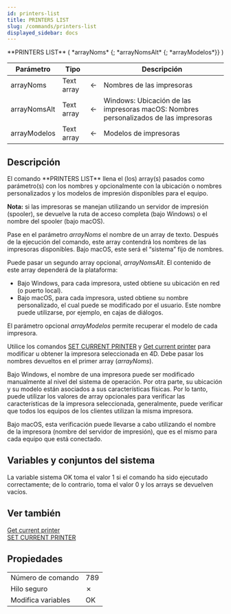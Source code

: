 ```yaml
---
id: printers-list
title: PRINTERS LIST
slug: /commands/printers-list
displayed_sidebar: docs
---
```


<!--REF #_command_.PRINTERS LIST.Syntax-->**PRINTERS LIST** ( *arrayNoms* {; *arrayNomsAlt* {; *arrayModelos*}} )<!-- END REF-->
<!--REF #_command_.PRINTERS LIST.Params-->
| Parámetro | Tipo |  | Descripción |
| --- | --- | --- | --- |
| arrayNoms | Text array | &#8592; | Nombres de las impresoras |
| arrayNomsAlt | Text array | &#8592; | Windows: Ubicación de las impresoras macOS: Nombres personalizados de las impresoras |
| arrayModelos | Text array | &#8592; | Modelos de impresoras |

<!-- END REF-->

## Descripción 

<!--REF #_command_.PRINTERS LIST.Summary-->El comando **PRINTERS LIST** llena el (los) array(s) pasados como parámetro(s) con los nombres y opcionalmente con la ubicación o nombres personalizados y los modelos de impresión disponibles para el equipo.<!-- END REF-->

**Nota:** si las impresoras se manejan utilizando un servidor de impresión (spooler), se devuelve la ruta de acceso completa (bajo Windows) o el nombre del spooler (bajo macOS).

Pase en el parámetro *arrayNoms* el nombre de un array de texto. Después de la ejecución del comando, este array contendrá los nombres de las impresoras disponibles. Bajo macOS, este será el “sistema” fijo de nombres.

Puede pasar un segundo array opcional, *arrayNomsAlt*. El contenido de este array dependerá de la plataforma:

* Bajo Windows, para cada impresora, usted obtiene su ubicación en red (o puerto local).
* Bajo macOS, para cada impresora, usted obtiene su nombre personalizado, el cual puede se modificado por el usuario. Este nombre puede utilizarse, por ejemplo, en cajas de diálogos.

El parámetro opcional *arrayModelos* permite recuperar el modelo de cada impresora.

Utilice los comandos [SET CURRENT PRINTER](set-current-printer.md) y [Get current printer](get-current-printer.md) para modificar u obtener la impresora seleccionada en 4D. Debe pasar los nombres devueltos en el primer array (*arrayNoms*).

Bajo Windows, el nombre de una impresora puede ser modificado manualmente al nivel del sistema de operación. Por otra parte, su ubicación y su modelo están asociados a sus características físicas. Por lo tanto, puede utilizar los valores de array opcionales para verificar las características de la impresora seleccionada, generalmente, puede verificar que todos los equipos de los clientes utilizan la misma impresora.

Bajo macOS, esta verificación puede llevarse a cabo utilizando el nombre de la impresora (nombre del servidor de impresión), que es el mismo para cada equipo que está conectado.

## Variables y conjuntos del sistema 

La variable sistema OK toma el valor 1 si el comando ha sido ejecutado correctamente; de lo contrario, toma el valor 0 y los arrays se devuelven vacíos. 

## Ver también 

[Get current printer](get-current-printer.md)  
[SET CURRENT PRINTER](set-current-printer.md)  

## Propiedades

|  |  |
| --- | --- |
| Número de comando | 789 |
| Hilo seguro | &cross; |
| Modifica variables | OK |


